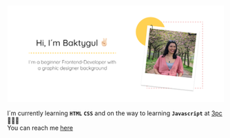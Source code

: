 ![Hi!](hi.png)

I´m currently learning **`HTML`** **`CSS`** and on the way to learning **`Javascript`** at [3pc](https://3pc.de/) 👩🏻‍💻 <br>
You can reach me [here](https://www.linkedin.com/in/baktygulm/)

<!--
**MBaktygul/MBaktygul** is a ✨ _special_ ✨ repository because its `README.md` (this file) appears on your GitHub profile.

Here are some ideas to get you started:

- 🔭 I’m currently working on ...
- 🌱 I’m currently learning ...
- 👯 I’m looking to collaborate on ...
- 🤔 I’m looking for help with ...
- 💬 Ask me about ...
- 📫 How to reach me: ...
- 😄 Pronouns: ...
- ⚡ Fun fact: ...
-->
